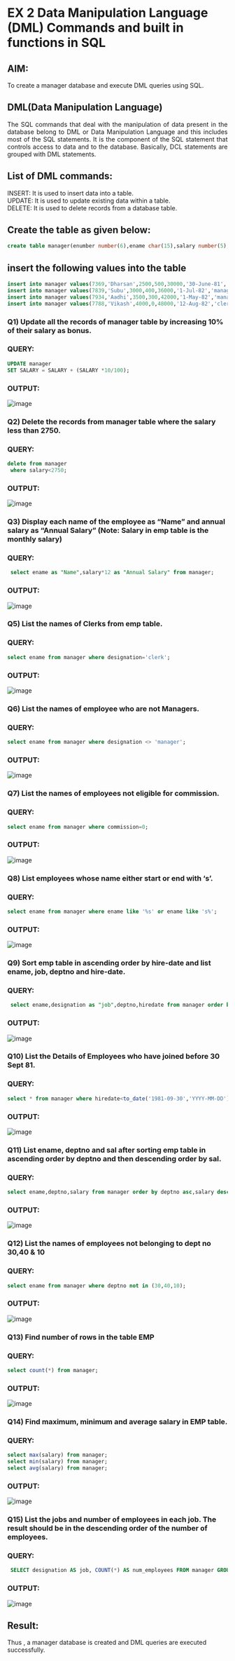 # EX 2 Data Manipulation Language (DML) Commands and built in functions in SQL
## AIM:
To create a manager database and execute DML queries using SQL.


## DML(Data Manipulation Language)
<div align="justify">
The SQL commands that deal with the manipulation of data present in the database belong to DML or Data Manipulation Language and this includes most of the SQL statements. It is the component of the SQL statement that controls access to data and to the database. Basically, DCL statements are grouped with DML statements.
</div>

## List of DML commands: 
<div align="justify">
INSERT: It is used to insert data into a table.<br>
UPDATE: It is used to update existing data within a table.<br>
DELETE: It is used to delete records from a database table.<br>
</div>

## Create the table as given below:
```sql
create table manager(enumber number(6),ename char(15),salary number(5),commission number(4),annualsalary number(7),Hiredate date,designation char(10),deptno number(2),reporting char(10));
```
## insert the following values into the table
```sql
insert into manager values(7369,'Dharsan',2500,500,30000,'30-June-81','clerk',10,'John');
insert into manager values(7839,'Subu',3000,400,36000,'1-Jul-82','manager',null,'James');
insert into manager values(7934,'Aadhi',3500,300,42000,'1-May-82','manager',30,NULL);
insert into manager values(7788,'Vikash',4000,0,48000,'12-Aug-82','clerk',50,'Bond');
```

### Q1) Update all the records of manager table by increasing 10% of their salary as bonus.

### QUERY:
```sql
UPDATE manager
SET SALARY = SALARY + (SALARY *10/100);
```
### OUTPUT:
![image](https://github.com/Nethraa24/EX-2-Data-Manipulation-Language-DML-and-Data-Control-Language-DCL-Commands/assets/121215786/42ed982e-54e3-4435-ae1c-2bd407af9ef2)

### Q2) Delete the records from manager table where the salary less than 2750.

### QUERY:
```sql
delete from manager
 where salary<2750;
```

### OUTPUT:
![image](https://github.com/Nethraa24/EX-2-Data-Manipulation-Language-DML-and-Data-Control-Language-DCL-Commands/assets/121215786/4eac6c11-69c9-4cda-9205-0a932bc7de19)

### Q3) Display each name of the employee as “Name” and annual salary as “Annual Salary” (Note: Salary in emp table is the monthly salary)


### QUERY:
```sql
 select ename as "Name",salary*12 as "Annual Salary" from manager;
```

### OUTPUT:
![image](https://github.com/Nethraa24/EX-2-Data-Manipulation-Language-DML-and-Data-Control-Language-DCL-Commands/assets/121215786/07f25f7f-2803-41dc-86cf-8f064984c19c)

### Q5)	List the names of Clerks from emp table.


### QUERY:
```sql
select ename from manager where designation='clerk';
```

### OUTPUT:
![image](https://github.com/Nethraa24/EX-2-Data-Manipulation-Language-DML-and-Data-Control-Language-DCL-Commands/assets/121215786/00866b76-9581-4a10-9f15-cf08e1aee625)


### Q6)	List the names of employee who are not Managers.


### QUERY:
```sql
select ename from manager where designation <> 'manager';
```

### OUTPUT:
![image](https://github.com/Nethraa24/EX-2-Data-Manipulation-Language-DML-and-Data-Control-Language-DCL-Commands/assets/121215786/80ef0f3a-9702-4598-b612-bda0bfcf6a4b)


### Q7)	List the names of employees not eligible for commission.


### QUERY:
```sql
select ename from manager where commission=0;
```

### OUTPUT:
![image](https://github.com/Nethraa24/EX-2-Data-Manipulation-Language-DML-and-Data-Control-Language-DCL-Commands/assets/121215786/820d8893-b58b-4b0d-a904-4d5b097f3450)


### Q8)	List employees whose name either start or end with ‘s’.


### QUERY:
```sql
select ename from manager where ename like '%s' or ename like 's%';
```

### OUTPUT:
![image](https://github.com/Nethraa24/EX-2-Data-Manipulation-Language-DML-and-Data-Control-Language-DCL-Commands/assets/121215786/7d5a8f5b-4718-4278-95b5-4a79831ea307)


### Q9) Sort emp table in ascending order by hire-date and list ename, job, deptno and hire-date.


### QUERY:
```sql
 select ename,designation as "job",deptno,hiredate from manager order by hiredate asc;
```

### OUTPUT:

![image](https://github.com/Nethraa24/EX-2-Data-Manipulation-Language-DML-and-Data-Control-Language-DCL-Commands/assets/121215786/ba425fdf-9d3d-44c1-b060-1fa7ba72da11)

### Q10) List the Details of Employees who have joined before 30 Sept 81.


### QUERY:
```sql
select * from manager where hiredate<to_date('1981-09-30','YYYY-MM-DD');
```

### OUTPUT:
![image](https://github.com/Nethraa24/EX-2-Data-Manipulation-Language-DML-and-Data-Control-Language-DCL-Commands/assets/121215786/67367693-da4c-440a-a8ea-9e5f85426ced)


### Q11)	List ename, deptno and sal after sorting emp table in ascending order by deptno and then descending order by sal.


### QUERY:
```sql
select ename,deptno,salary from manager order by deptno asc,salary desc;
```

### OUTPUT:
![image](https://github.com/Nethraa24/EX-2-Data-Manipulation-Language-DML-and-Data-Control-Language-DCL-Commands/assets/121215786/1671b9e8-fe6b-48e1-a1c0-885c167e91fe)


### Q12) List the names of employees not belonging to dept no 30,40 & 10


### QUERY:
```sql
select ename from manager where deptno not in (30,40,10);
```

### OUTPUT:

![image](https://github.com/Nethraa24/EX-2-Data-Manipulation-Language-DML-and-Data-Control-Language-DCL-Commands/assets/121215786/65e21a97-b3c5-4bc4-9e38-060e3a7bdd0e)

### Q13) Find number of rows in the table EMP

### QUERY:
```sql
select count(*) from manager;
```

### OUTPUT:

![image](https://github.com/Nethraa24/EX-2-Data-Manipulation-Language-DML-and-Data-Control-Language-DCL-Commands/assets/121215786/c3a5f6e8-1986-4238-8041-2a56c2e5a5e3)


### Q14) Find maximum, minimum and average salary in EMP table.

### QUERY:
```sql
select max(salary) from manager;
select min(salary) from manager;
select avg(salary) from manager;
```

### OUTPUT:

![image](https://github.com/Nethraa24/EX-2-Data-Manipulation-Language-DML-and-Data-Control-Language-DCL-Commands/assets/121215786/8d2cef70-233a-446f-8d27-eadc96718aed)


### Q15) List the jobs and number of employees in each job. The result should be in the descending order of the number of employees.

### QUERY:
```sql
 SELECT designation AS job, COUNT(*) AS num_employees FROM manager GROUP BY designation ORDER BY num_employees DESC;
```

### OUTPUT:

![image](https://github.com/Nethraa24/EX-2-Data-Manipulation-Language-DML-and-Data-Control-Language-DCL-Commands/assets/121215786/0c2e5384-eaf1-482f-bce4-dc27894e6391)

## Result: 
Thus , a manager database is created and DML queries are executed successfully.
